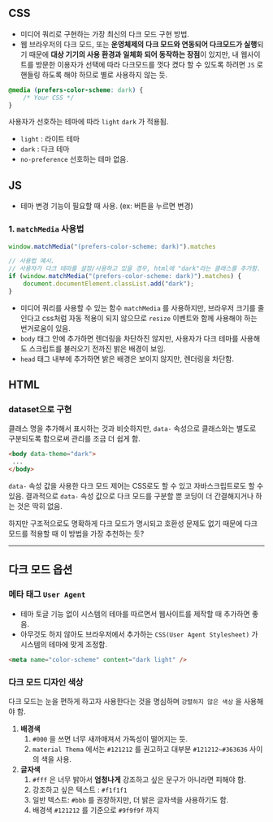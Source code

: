 ## CSS

- 미디어 쿼리로 구현하는 가장 최신의 다크 모드 구현 방법.
- 웹 브라우저의 다크 모드, 또는 **운영체제의 다크 모드와 연동되어 다크모드가 실행**되기 때문에 **대상 기기의 사용 환경과 일체화 되어 동작하는 장점**이 있지만, 내 웹사이트를 방문한 이용자가 선택에 따라 다크모드를 껏다 켰다 할 수 있도록 하려면 `JS` 로 핸들링 하도록 해야 하므로 별로 사용하지 않는 듯.

```css
@media (prefers-color-scheme: dark) {
    /* Your CSS */
}
```

사용자가 선호하는 테마에 따라 `light`  `dark` 가 적용됨.

- `light` : 라이트 테마
- `dark` : 다크 테마
- `no-preference` 선호하는 테마 없음.

## JS

- 테마 변경 기능이 필요할 때 사용. (ex: 버튼을 누르면 변경)

### 1. `matchMedia` 사용법

```jsx
window.matchMedia("(prefers-color-scheme: dark)").matches

// 사용법 예시.
// 사용자가 다크 테마를 설정/사용하고 있을 경우, html에 "dark"라는 클래스를 추가함.
if (window.matchMedia("(prefers-color-scheme: dark)").matches) {
    document.documentElement.classList.add("dark");
}
```

- 미디어 쿼리를 사용할 수 있는 함수  `matchMedia` 를 사용하지만, 브라우저 크기를 줄인다고 css처럼 자동 적용이 되지 않으므로 `resize` 이벤트와 함께 사용해야 하는 번거로움이 있음.
- `body` 태그 안에 추가하면 렌더링을 차단하진 않지만, 사용자가 다크 테마를 사용해도 스크립트를 불러오기 전까진 밝은 배경이 보임.
- `head` 태그 내부에 추가하면 밝은 배경은 보이지 않지만, 렌더링을 차단함.

## HTML

### dataset으로 구현

클래스 명을 추가해서 표시하는 것과 비슷하지만,  `data-` 속성으로 클래스와는 별도로 구분되도록 함으로써 관리를 조금 더 쉽게 함.

```html
<body data-theme="dark">
 ...
</body>
```

`data-` 속성 값을 사용한 다크 모드 제어는 CSS로도 할 수 있고 자바스크립트로도 할 수 있음. 결과적으로 `data-` 속성 값으로 다크 모드를 구분할 뿐 코딩이 더 간결해지거나 하는 것은 딱히 없음.

하지만 구조적으로도 명확하게 다크 모드가 명시되고 호환성 문제도 없기 때문에 다크 모드를 적용할 때 이 방법을 가장 추천하는 듯?

---

## 다크 모드 옵션

### 메타 태그 `User Agent`

- 테마 토글 기능 없이 시스템의 테마를 따르면서 웹사이트를 제작할 때 추가하면 좋음.
- 아무것도 하지 않아도 브라우저에서 추가하는 `CSS(User Agent Stylesheet)` 가 시스템의 테마에 맞게 조정함.

```html
<meta name="color-scheme" content="dark light" />
```

### 다크 모드 디자인 색상

다크 모드는 눈을 편하게 하고자 사용한다는 것을 명심하며 `강렬하지 않은 색상` 을 사용해야 함.

1. **배경색**
    1. `#000` 을 쓰면 너무 새까매져서 가독성이 떨어지는 듯.
    2. `material Thema` 에서는 `#121212` 를 권고하고 대부분 `#121212~#363636` 사이의 색을 사용.
2. **글자색**
    1. `#fff` 은 너무 밝아서 **엄청나게** 강조하고 싶은 문구가 아니라면 피해야 함.
    2. 강조하고 싶은 텍스트 : `#f1f1f1`
    3. 일반 텍스트: `#bbb` 를 권장하지만, 더 밝은 글자색을 사용하기도 함.
    4. 배경색 `#121212` 를 기준으로 `#9f9f9f` 까지
